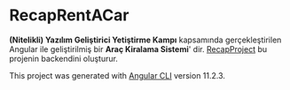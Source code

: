 # RecapRentACar
**(Nitelikli) Yazılım Geliştirici Yetiştirme Kampı** kapsamında gerçekleştirilen Angular ile geliştirilmiş bir **Araç Kiralama Sistemi**' dir. [RecapProject](https://github.com/esmakzlkaya/RecapProject) bu projenin backendini oluşturur. 

This project was generated with [Angular CLI](https://github.com/angular/angular-cli) version 11.2.3.

